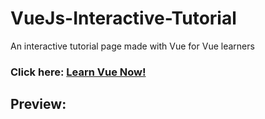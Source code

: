 # VueJs-Interactive-Tutorial
An interactive tutorial page made with Vue for Vue learners 
### Click here: [Learn Vue Now!](https://created-by-varun.github.io/VueJs-Interactive-Tutorial/)

## Preview:
